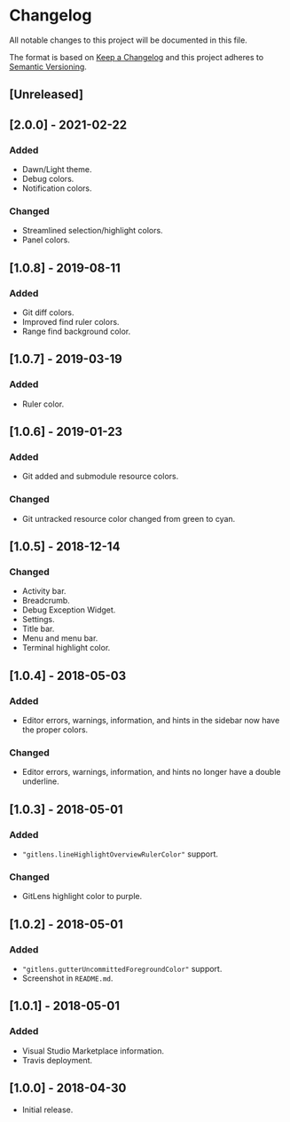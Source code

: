 # Changelog

All notable changes to this project will be documented in this file.

The format is based on [Keep a Changelog](http://keepachangelog.com/en/1.0.0/)
and this project adheres to [Semantic Versioning](http://semver.org/spec/v2.0.0.html).

## [Unreleased]

## [2.0.0] - 2021-02-22

### Added
- Dawn/Light theme.
- Debug colors.
- Notification colors.

### Changed
- Streamlined selection/highlight colors.
- Panel colors.

## [1.0.8] - 2019-08-11

### Added
- Git diff colors.
- Improved find ruler colors.
- Range find background color.

## [1.0.7] - 2019-03-19

### Added
- Ruler color.

## [1.0.6] - 2019-01-23

### Added
- Git added and submodule resource colors.

### Changed
- Git untracked resource color changed from green to cyan.

## [1.0.5] - 2018-12-14

### Changed

- Activity bar.
- Breadcrumb.
- Debug Exception Widget.
- Settings.
- Title bar.
- Menu and menu bar.
- Terminal highlight color.

## [1.0.4] - 2018-05-03

### Added
- Editor errors, warnings, information, and hints in the sidebar now have the proper colors.

### Changed
- Editor errors, warnings, information, and hints no longer have a double underline.

## [1.0.3] - 2018-05-01

### Added
- `"gitlens.lineHighlightOverviewRulerColor"` support.

### Changed
- GitLens highlight color to purple.

## [1.0.2] - 2018-05-01

### Added
- `"gitlens.gutterUncommittedForegroundColor"` support.
- Screenshot in `README.md`.

## [1.0.1] - 2018-05-01

### Added
- Visual Studio Marketplace information.
- Travis deployment.

## [1.0.0] - 2018-04-30

- Initial release.

